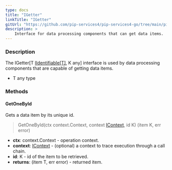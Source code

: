 ```yaml
---
type: docs
title: "IGetter"
linkTitle: "IGetter"
gitUrl: "https://github.com/pip-services4/pip-services4-go/tree/main/pip-services4-persistence-go"
description: >
    Interface for data processing components that can get data items.
---
```


### Description

The IGetter[T [IIdentifiable[T]](../../../data/data/iidentifiable), K any] interface is used by data processing components that are capable of getting data items.

- T any type

### Methods

#### GetOneById
Gets a data item by its unique id.

> GetOneById(ctx context.Context, context [IContext](../../../components/context/icontext), id K) (item K, err error)

- **ctx**: context.Context - operation context.
- **context**: [IContext](../../../components/context/icontext) - (optional) a context to trace execution through a call chain.
- **id**: K - id of the item to be retrieved.
- **returns**: (item T, err error) - returned item.


